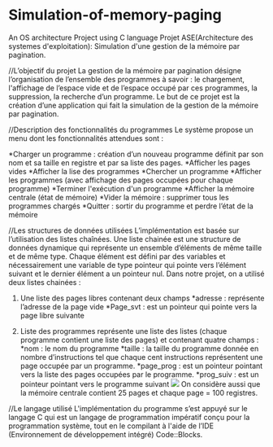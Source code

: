 # Simulation-of-memory-paging
An OS architecture Project using C language
Projet ASE(Architecture des systemes d'exploitation): Simulation d'une gestion de la mémoire par pagination.

//L’objectif du projet 
La gestion de la mémoire par pagination désigne l’organisation de l’ensemble des programmes à savoir : le chargement, l'affichage de l’espace vide et de l’espace occupé par ces programmes, la suppression, la recherche d’un programme.
Le but de ce projet est la création d’une application qui fait la simulation de la gestion de la mémoire par pagination.

//Description des fonctionnalités du programmes
Le système propose un menu dont les fonctionnalités attendues sont :

  *Charger un programme : création d’un nouveau programme définit par son nom et sa taille en registre et par sa liste des pages.
  *Afficher les pages vides
  *Afficher la lise des programmes
  *Chercher un programme
  *Afficher les programmes (avec affichage des pages occupées pour chaque programme)
  *Terminer l'exécution d'un programme
  *Afficher la mémoire centrale (état de mémoire)
  *Vider la mémoire : supprimer tous les programmes chargés
  *Quitter : sortir du programme et perdre l’état de la mémoire
  
//Les structures de données utilisées
L’implémentation est basée sur l’utilisation des listes chaînées. Une liste chainée est une structure de données dynamique qui représente un ensemble d’éléments de même taille et de même type. Chaque élément est défini par des variables et nécessairement une variable de type pointeur qui pointe vers l’élément suivant et le dernier élément a un pointeur nul.
Dans notre projet, on a utilisé deux listes chainées :

1) Une liste des pages libres contenant deux champs 
*adresse : représente l’adresse de la page vide
*Page_svt : est un pointeur qui pointe vers la page libre suivante

2) Liste des programmes représente une liste des listes (chaque programme contient une liste des pages) et contenant quatre champs :
*nom : le nom du programme
*taille : la taille du programme donnée en nombre d’instructions tel que chaque cent instructions représentent une page occupée par un programme.
*page_prog : est un pointeur pointant vers la liste des pages occupées par le programme.
*prog_suiv : est un pointeur pointant vers le programme suivant
![](images/pagination1.png)
On considère aussi que la mémoire centrale contient 25 pages et chaque page = 100 registres.

//Le langage utilisé
L'implémentation du programme s’est appuyé sur le langage C qui est un langage de programmation impératif conçu pour la programmation système, tout en le compilant à l'aide de l’IDE (Environnement de développement intégré) Code::Blocks. 
